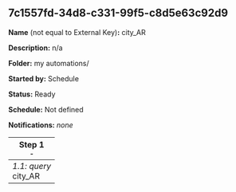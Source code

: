 ## 7c1557fd-34d8-c331-99f5-c8d5e63c92d9

**Name** (not equal to External Key)**:** city_AR

**Description:** n/a

**Folder:** my automations/

**Started by:** Schedule

**Status:** Ready

**Schedule:** Not defined

**Notifications:** _none_


| Step 1<br>_<small>-</small>_ |
| --- |
| _1.1: query_<br>city_AR |
